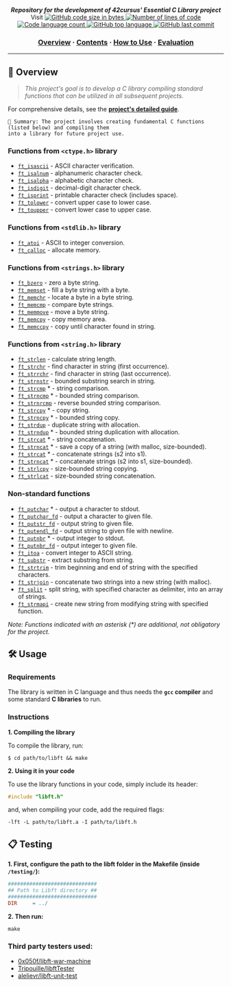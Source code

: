</h1>

<p align="center">
	<b><i>Repository for the development of 42cursus' Essential C Library project</i></b><br>
	Visit <a href="https://github.com/romanmikh/42><b>42 repository</b></a> for more information about 42cursus and its projects.
</p>

<p align="center">
	<img alt="GitHub code size in bytes" src="https://img.shields.io/github/languages/code-size/romanmikh/42?color=yellow" />
	<img alt="Number of lines of code" src="https://img.shields.io/tokei/lines/github/romanmikh/42?color=yellow" />
	<img alt="Code language count" src="https://img.shields.io/github/languages/count/romanmikh/42?color=yellow" />
	<img alt="GitHub top language" src="https://img.shields.io/github/languages/top/romanmikh/42?color=yellow" />
	<img alt="GitHub last commit" src="https://img.shields.io/github/last-commit/romanmikh/42?color=yellow" />
</p>

<h3 align="center">
	<a href="#%EF%B8%8F-about">Overview</a>
	<span> · </span>
	<a href="#-contents">Contents</a>
	<span> · </span>
	<a href="#%EF%B8%8F-how-to-use">How to Use</a>
	<span> · </span>
	<a href="#-evaluation">Evaluation</a>
</h3>

---

## 📘 Overview

> _This project's goal is to develop a C library compiling standard functions that can be utilized in all subsequent projects._

For comprehensive details, see the [**project's detailed guide**](https://github.com/romanmikh/42cursus/tree/master/_PDFs).

	🌟 Summary: The project involves creating fundamental C functions (listed below) and compiling them
	into a library for future project use.

### Functions from `<ctype.h>` library

* [`ft_isascii`](libft/src/ft_isascii.c)			- ASCII character verification.
* [`ft_isalnum`](libft/src/ft_isalnum.c)			- alphanumeric character check.
* [`ft_isalpha`](libft/src/ft_isalpha.c)			- alphabetic character check.
* [`ft_isdigit`](libft/src/ft_isdigit.c)			- decimal-digit character check.
* [`ft_isprint`](libft/src/ft_isprint.c)			- printable character check (includes space).
* [`ft_tolower`](libft/src/ft_tolower.c)			- convert upper case to lower case.
* [`ft_toupper`](libft/src/ft_toupper.c)			- convert lower case to upper case.

### Functions from `<stdlib.h>` library

* [`ft_atoi`](libft/src/to/ft_atoi.c)		- ASCII to integer conversion.
* [`ft_calloc`](libft/src/ft_calloc.c)	- allocate memory.

### Functions from `<strings.h>` library

* [`ft_bzero`](libft/src/ft_bzero.c)		- zero a byte string.
* [`ft_memset`](libft/src/ft_memset.c)		- fill a byte string with a byte.
* [`ft_memchr`](libft/src/ft_memchr.c)		- locate a byte in a byte string.
* [`ft_memcmp`](libft/src/ft_memcmp.c)		- compare byte strings.
* [`ft_memmove`](libft/src/ft_memmove.c)	- move a byte string.
* [`ft_memcpy`](libft/src/ft_memcpy.c)		- copy memory area.
* [`ft_memccpy`](libft/src/ft_memccpy.c)	- copy until character found in string.

### Functions from `<string.h>` library

* [`ft_strlen`](libft/src/ft_strlen.c)				- calculate string length.
* [`ft_strchr`](libft/src/ft_strchr.c)				- find character in string (first occurrence).
* [`ft_strrchr`](libft/src/ft_strrchr.c)			- find character in string (last occurrence).
* [`ft_strnstr`](libft/src/ft_strnstr.c)			- bounded substring search in string.
* [`ft_strcmp`](libft/src/ft_strcmp.c) *		- string comparison.
* [`ft_strncmp`](libft/src/ft_strncmp.c) *		- bounded string comparison.
* [`ft_strnrcmp`](libft/src/ft_strnrcmp.c)		- reverse bounded string comparison.
* [`ft_strcpy`](libft/src/ft_strcpy.c) *		- copy string.
* [`ft_strncpy`](libft/src/ft_strncpy.c) *	- bounded string copy.
* [`ft_strdup`](libft/src/ft_strdup.c)				- duplicate string with allocation.
* [`ft_strndup`](libft/src/ft_strndup.c) *	- bounded string duplication with allocation.
* [`ft_strcat`](libft/src/ft_strcat.c) *		- string concatenation.
* [`ft_strncat`](libft/src/ft_strndup.c) *	- save a copy of a string (with malloc, size-bounded).
* [`ft_strcat`](libft/src/ft_strcat.c) *		- concatenate strings (s2 into s1).
* [`ft_strncat`](libft/src/ft_strncat.c) *	- concatenate strings (s2 into s1, size-bounded).
* [`ft_strlcpy`](libft/src/ft_strlcpy.c)			- size-bounded string copying.
* [`ft_strlcat`](libft/src/ft_strlcat.c)			- size-bounded string concatenation.

### Non-standard functions

* [`ft_putchar`](libft/src/ft_putchar.c) *	- output a character to stdout.
* [`ft_putchar_fd`](libft/src/ft_putchar_fd.c)		- output a character to given file.
* [`ft_putstr_fd`](libft/src/ft_putstr_fd.c)		- output string to given file.
* [`ft_putendl_fd`](libft/src/ft_putendl_fd.c)		- output string to given file with newline.
* [`ft_putnbr`](libft/src/ft_putnbr.c) *		- output integer to stdout.
* [`ft_putnbr_fd`](libft/src/ft_putnbr_fd.c)		- output integer to given file.
* [`ft_itoa`](libft/src/ft_itoa.c)					- convert integer to ASCII string.
* [`ft_substr`](libft/src/ft_substr.c)				- extract substring from string.
* [`ft_strtrim`](libft/src/ft_strtrim.c)			- trim beginning and end of string with the specified characters.
* [`ft_strjoin`](libft/src/ft_strjoin.c)			- concatenate two strings into a new string (with malloc).
* [`ft_split`](libft/src/ft_split.c)				- split string, with specified character as delimiter, into an array of strings.
* [`ft_strmapi`](libft/src/ft_strmapi.c)			- create new string from modifying string with specified function.

_Note: Functions indicated with an asterisk (*) are additional, not obligatory for the project._


## 🛠️ Usage

### Requirements

The library is written in C language and thus needs the **`gcc` compiler** and some standard **C libraries** to run.

### Instructions

**1. Compiling the library**

To compile the library, run:

```shell
$ cd path/to/libft && make
```

**2. Using it in your code**

To use the library functions in your code, simply include its header:

```C
#include "libft.h"
```

and, when compiling your code, add the required flags:

```shell
-lft -L path/to/libft.a -I path/to/libft.h
```

## 📋 Testing

**1. First, configure the path to the libft folder in the Makefile (inside `/testing/`):**

```Makefile
#############################
## Path to Libft directory ##
#############################
DIR		= ../
```

**2. Then run:**

```shell
make
```

### Third party testers used:

* [0x050f/libft-war-machine](https://github.com/0x050f/libft-war-machine)
* [Tripouille/libftTester](https://github.com/Tripouille/libftTester)
* [alelievr/libft-unit-test](https://github.com/alelievr/libft-unit-test)
